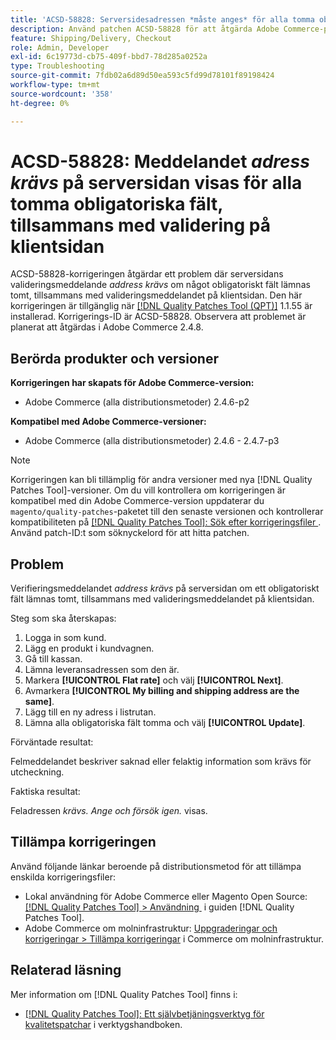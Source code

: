 ```yaml
---
title: 'ACSD-58828: Serversidesadressen *måste anges* för alla tomma obligatoriska fält, tillsammans med validering på klientsidan'
description: Använd patchen ACSD-58828 för att åtgärda Adobe Commerce-problemet där valideringsmeddelandet *address krävs* på serversidan visas om något obligatoriskt fält lämnas tomt, tillsammans med valideringsmeddelandet på klientsidan.
feature: Shipping/Delivery, Checkout
role: Admin, Developer
exl-id: 6c19773d-cb75-409f-bbd7-78d285a0252a
type: Troubleshooting
source-git-commit: 7fdb02a6d89d50ea593c5fd99d78101f89198424
workflow-type: tm+mt
source-wordcount: '358'
ht-degree: 0%

---
```


# ACSD-58828: Meddelandet *adress krävs* på serversidan visas för alla tomma obligatoriska fält, tillsammans med validering på klientsidan

ACSD-58828-korrigeringen åtgärdar ett problem där serversidans valideringsmeddelande *address krävs* om något obligatoriskt fält lämnas tomt, tillsammans med valideringsmeddelandet på klientsidan. Den här korrigeringen är tillgänglig när [[!DNL Quality Patches Tool (QPT)]](/help/tools/quality-patches-tool/quality-patches-tool-to-self-serve-quality-patches.md) 1.1.55 är installerad. Korrigerings-ID är ACSD-58828. Observera att problemet är planerat att åtgärdas i Adobe Commerce 2.4.8.

## Berörda produkter och versioner

**Korrigeringen har skapats för Adobe Commerce-version:**
* Adobe Commerce (alla distributionsmetoder) 2.4.6-p2

**Kompatibel med Adobe Commerce-versioner:**
* Adobe Commerce (alla distributionsmetoder) 2.4.6 - 2.4.7-p3

>[!NOTE]
>
>Korrigeringen kan bli tillämplig för andra versioner med nya [!DNL Quality Patches Tool]-versioner. Om du vill kontrollera om korrigeringen är kompatibel med din Adobe Commerce-version uppdaterar du `magento/quality-patches`-paketet till den senaste versionen och kontrollerar kompatibiliteten på [[!DNL Quality Patches Tool]: Sök efter korrigeringsfiler &#x200B;](https://experienceleague.adobe.com/tools/commerce-quality-patches/index.html?lang=sv-SE). Använd patch-ID:t som söknyckelord för att hitta patchen.

## Problem

Verifieringsmeddelandet *address krävs* på serversidan om ett obligatoriskt fält lämnas tomt, tillsammans med valideringsmeddelandet på klientsidan.

Steg som ska återskapas:

1. Logga in som kund.
1. Lägg en produkt i kundvagnen.
1. Gå till kassan.
1. Lämna leveransadressen som den är.
1. Markera **[!UICONTROL Flat rate]** och välj **[!UICONTROL Next]**.
1. Avmarkera **[!UICONTROL My billing and shipping address are the same]**.
1. Lägg till en ny adress i listrutan.
1. Lämna alla obligatoriska fält tomma och välj **[!UICONTROL Update]**.

Förväntade resultat:

Felmeddelandet beskriver saknad eller felaktig information som krävs för utcheckning.

Faktiska resultat:

Feladressen *krävs. Ange och försök igen.* visas.

## Tillämpa korrigeringen

Använd följande länkar beroende på distributionsmetod för att tillämpa enskilda korrigeringsfiler:

* Lokal användning för Adobe Commerce eller Magento Open Source: [[!DNL Quality Patches Tool] > Användning &#x200B;](/help/tools/quality-patches-tool/usage.md) i guiden [!DNL Quality Patches Tool].
* Adobe Commerce om molninfrastruktur: [Uppgraderingar och korrigeringar > Tillämpa korrigeringar](https://experienceleague.adobe.com/docs/commerce-cloud-service/user-guide/develop/upgrade/apply-patches.html?lang=sv-SE) i Commerce om molninfrastruktur.

## Relaterad läsning

Mer information om [!DNL Quality Patches Tool] finns i:

* [[!DNL Quality Patches Tool]: Ett självbetjäningsverktyg för kvalitetspatchar](/help/tools/quality-patches-tool/quality-patches-tool-to-self-serve-quality-patches.md) i verktygshandboken.
